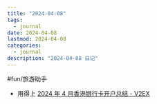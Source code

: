 ```yaml
---
title: "2024-04-08"
tags:
  - journal
date: 2024-04-08
lastmod: 2024-04-08
categories:
  - journal
description: "2024-04-08 日记"
---
```


#fun/旅游助手

 - 用得上 [2024 年 4 月香港银行卡开户总结 - V2EX](https://www.v2ex.com/t/1030463)

